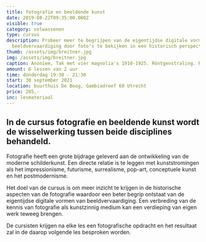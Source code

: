 ```yaml
---
title: fotografie en beeldende kunst
date: 2019-08-22T09:35:00.000Z
visible: true
category: volwassenen
type: cursus
description: Probeer meer te begrijpen van de eigentijdse digitale vormen van
  beeldvervaardiging door foto's te bekijken in een historisch perspectief.
thumb: /assets/img/breitner.jpg
img: /assets/img/breitner.jpg
caption: Anoniem, Tak met vier magnolia's 1910-1925. Röntgenstraling. Rijksmuseum
amount: 6 lessen van 2 uur
time: donderdag 19:30 - 21:30
start: 30 september 2021
location: buurthuis De Boog, Gambiadreef 60 Utrecht
price: 285,-
inc: lesmateriaal
---
```

## In de cursus fotografie en beeldende kunst wordt de wisselwerking tussen beide disciplines behandeld.

Fotografie heeft een grote bijdrage geleverd aan de ontwikkeling van de moderne schilderkunst. Een directe relatie is te leggen met kunststromingen als het impressionisme, futurisme, surrealisme, pop-art, conceptuele kunst en het postmodernisme.

Het doel van de cursus is om meer inzicht te krijgen in de historische aspecten van de fotografie waardoor een beter begrip ontstaat van de eigentijdse digitale vormen van beeldvervaardiging. Een verbreding van de kennis van fotografie als kunstzinnig medium kan een verdieping van eigen werk teweeg brengen. 

De cursisten krijgen na elke les een fotografische opdracht en het resultaat zal in de daarop volgende les besproken worden.
